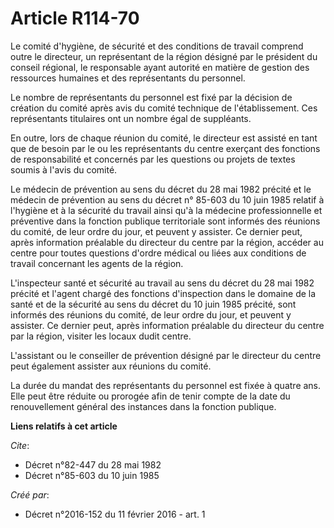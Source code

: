 # Article R114-70

Le comité d'hygiène, de sécurité et des conditions de travail comprend outre le directeur, un représentant de la région
désigné par le président du conseil régional, le responsable ayant autorité en matière de gestion des ressources humaines et
des représentants du personnel. 

Le nombre de représentants du personnel est fixé par la décision de création du comité après avis du comité technique de
l'établissement. Ces représentants titulaires ont un nombre égal de suppléants. 

En outre, lors de chaque réunion du comité, le directeur est assisté en tant que de besoin par le ou les représentants du
centre exerçant des fonctions de responsabilité et concernés par les questions ou projets de textes soumis à l'avis du
comité. 

Le médecin de prévention au sens du décret du 28 mai 1982 précité et le médecin de prévention au sens du décret n° 85-603 du
10 juin 1985 relatif à l'hygiène et à la sécurité du travail ainsi qu'à la médecine professionnelle et préventive dans la
fonction publique territoriale sont informés des réunions du comité, de leur ordre du jour, et peuvent y assister. Ce dernier
peut, après information préalable du directeur du centre par la région, accéder au centre pour toutes questions d'ordre
médical ou liées aux conditions de travail concernant les agents de la région. 

L'inspecteur santé et sécurité au travail au sens du décret du 28 mai 1982 précité et l'agent chargé des fonctions
d'inspection dans le domaine de la santé et de la sécurité au sens du décret du 10 juin 1985 précité, sont informés des
réunions du comité, de leur ordre du jour, et peuvent y assister. Ce dernier peut, après information préalable du directeur
du centre par la région, visiter les locaux dudit centre. 

L'assistant ou le conseiller de prévention désigné par le directeur du centre peut également assister aux réunions du
comité. 

La durée du mandat des représentants du personnel est fixée à quatre ans. Elle peut être réduite ou prorogée afin de tenir
compte de la date du renouvellement général des instances dans la fonction publique.

**Liens relatifs à cet article**

_Cite_:

  - Décret n°82-447 du 28 mai 1982
  - Décret n°85-603 du 10 juin 1985

_Créé par_:

  - Décret n°2016-152 du 11 février 2016 - art. 1
